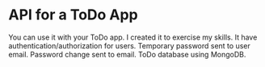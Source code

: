 # API for a ToDo App

You can use it with your ToDo app. I created it to exercise my skills. It have authentication/authorization for users. Temporary password sent to user email. Password change sent to email. ToDo database using MongoDB.
